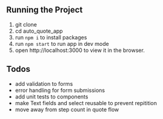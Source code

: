 
## Running the Project

1. git clone <repository-url>
2. cd auto_quote_app
3. run `npm i` to install packages 
4. run `npm start` to run app in dev mode
5. open http://localhost:3000 to view it in the browser.

## Todos

- add validation to forms
- error handling for form submissions
- add unit tests to components
- make Text fields and select reusable to prevent repitition
- move away from step count in quote flow